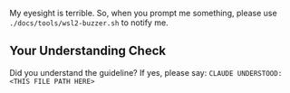 <!-- ---
!-- Timestamp: 2025-05-17 07:13:54
!-- Author: ywatanabe
!-- File: /ssh:ywatanabe@sp:/home/ywatanabe/.dotfiles/.claude/to_claude/guidelines/guidelines_notification_rules.md
!-- --- -->

My eyesight is terrible. So, when you prompt me something, please use `./docs/tools/wsl2-buzzer.sh` to notify me.

## Your Understanding Check
Did you understand the guideline? If yes, please say:
`CLAUDE UNDERSTOOD: <THIS FILE PATH HERE>`

<!-- EOF -->